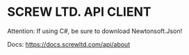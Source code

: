 # SCREW LTD. API CLIENT
Attention: If using C#, be sure to download Newtonsoft.Json!

Docs: https://docs.screwltd.com/api/about
